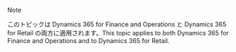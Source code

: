 > [!NOTE]
> <span data-ttu-id="2e3f7-101">このトピックは Dynamics 365 for Finance and Operations と Dynamics 365 for Retail の両方に適用されます。</span><span class="sxs-lookup"><span data-stu-id="2e3f7-101">This topic applies to both Dynamics 365 for Finance and Operations and to Dynamics 365 for Retail.</span></span> 